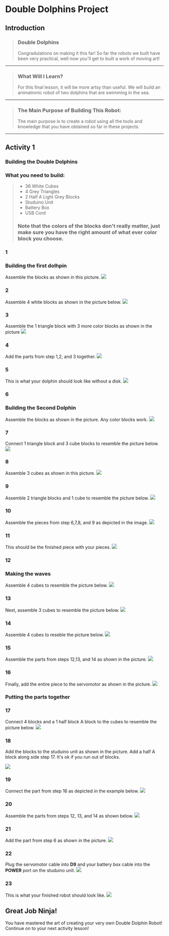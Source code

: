 # Double Dolphins Project
## Introduction
> ### Double Dolphins
> Congradulations on making it this far! So far the robots we built have been very practical, well now you'll get to built a work of moving art! 

---

> ### What Will I Learn?
> For this final lesson, it will be more artsy than useful. We will build an animatronic robot of two dolphins that are swimming in the sea.

---

> ### The Main Purpose of Building This Robot:
> The main purpose is to create a robot using all the tools and knowledge that you have obtained so far in these projects.

---

## Activity 1
### Building the Double Dolphins
### What you need to build:
> * 36 White Cubes
> * 4 Grey Triangles
> * 2 Half A Light Grey Blocks
> * Studuino Unit
> * Battery Box
> * USB Cord
> ### Note that the colors of the blocks don't really matter, just make sure you have the right amount of what ever color block you choose.

### 1
### Building the first dolhpin
Assemble the blocks as shown in this picture.
![](./1.JPG)

### 2
Assemble 4 white blocks as shown in the picture below.
![](./2.JPG)

### 3 
Assemble the 1 triangle block with 3 more color blocks as shown in the picture
![](./3.JPG)

### 4 
Add the parts from step 1,2, and 3 together.
![](./4.JPG)

### 5
This is what your dolphin should look like without a disk. 
![](./5.JPG)

### 6 
### Building the Second Dolphin
Assemble the blocks as shown in the picture. Any color blocks work.
![](./6.JPG)

### 7 
Connect 1 triangle block and 3 cube blocks to resemble the picture below.
![](./7.JPG)

### 8 
Assemble 3 cubes as shown in this picture.
![](./8.JPG)

### 9 
Assemble 2 triangle blocks and 1 cube to resemble the picture below.
![](./9.JPG)

### 10 
Assemble the pieces from step 6,7,8, and 9 as depicted in the image.
![](./10.JPG)

### 11
This should be the finished piece with your pieces.
![](./11.JPG)

### 12
### Making the waves
Assemble 4 cubes to resemble the picture below.
![](./12.JPG)

### 13 
Next, assemble 3 cubes to resemble the picture below.
![](./13.JPG)

### 14
Assemble 4 cubes to reseble the picture below.
![](./14.JPG)

### 15
Assemble the parts from steps 12,13, and 14 as shown in the picture.
![](./15.JPG)

### 16
Finally, add the entire piece to the servomotor as shown in the picture.
![](./16.JPG)

### Putting the parts together
### 17
Connect 4 blocks and a 1 half block A block to the cubes to resemble the picture below.
![](./17.JPG)

### 18 
Add the blocks to the studuino unit as shown in the picture. Add a half A block along side step 17. It's ok if you run out of blocks.

![](./18.JPG)

### 19 
Connect the part from step 16 as depicted in the example below.
![](./19.JPG)

### 20 
Assemble the parts from steps 12, 13, and 14 as shown below.
![](./20.JPG)

### 21 
Add the part from step 6 as shown in the picture.
![](./21.JPG)

### 22
Plug the servomotor cable into **D9** and your battery box cable into the **POWER** port on the studuino unit.
![](./22.JPG)

### 23
This is what your finished robot should look like.
![](./23.JPG)

## Great Job Ninja!
You have mastered the art of creating your very own Double Dolphin Robot! Continue on to your next activity lesson!
